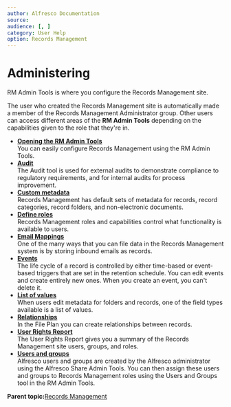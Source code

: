 ```yaml
---
author: Alfresco Documentation
source: 
audience: [, ]
category: User Help
option: Records Management
---
```


# Administering

RM Admin Tools is where you configure the Records Management site.

The user who created the Records Management site is automatically made a member of the Records Management Administrator group. Other users can access different areas of the **RM Admin Tools** depending on the capabilities given to the role that they're in.

-   **[Opening the RM Admin Tools](../tasks/rm-console-access.md)**  
You can easily configure Records Management using the RM Admin Tools.
-   **[Audit](../concepts/rm-audit-intro.md)**  
The Audit tool is used for external audits to demonstrate compliance to regulatory requirements, and for internal audits for process improvement.
-   **[Custom metadata](../concepts/rm-custmeta-intro.md)**  
Records Management has default sets of metadata for records, record categories, record folders, and non-electronic documents.
-   **[Define roles](../concepts/rm-roles-intro.md)**  
Records Management roles and capabilities control what functionality is available to users.
-   **[Email Mappings](../concepts/rm-emailmap-intro.md)**  
One of the many ways that you can file data in the Records Management system is by storing inbound emails as records.
-   **[Events](../concepts/rm-events-intro.md)**  
The life cycle of a record is controlled by either time-based or event-based triggers that are set in the retention schedule. You can edit events and create entirely new ones. When you create an event, you can't delete it.
-   **[List of values](../concepts/rm-lov-intro.md)**  
When users edit metadata for folders and records, one of the field types available is a list of values.
-   **[Relationships](../concepts/rm-relationships-intro.md)**  
In the File Plan you can create relationships between records.
-   **[User Rights Report](../tasks/rm-userrights-view.md)**  
The User Rights Report gives you a summary of the Records Management site users, groups, and roles.
-   **[Users and groups](../concepts/rm-usergroups-intro.md)**  
Alfresco users and groups are created by the Alfresco administrator using the Alfresco Share Admin Tools. You can then assign these users and groups to Records Management roles using the Users and Groups tool in the RM Admin Tools.

**Parent topic:**[Records Management](../concepts/welcome-rm.md)

